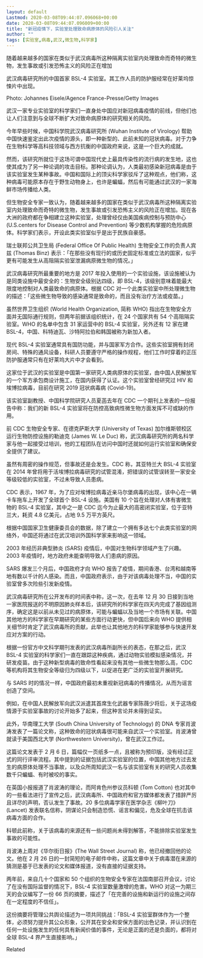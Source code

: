```yaml
---
layout: default
Lastmod: 2020-03-08T09:44:07.096068+00:00
date: 2020-03-08T09:44:07.096009+00:00
title: "新冠疫情下，实验室处理致命病原体的风险引人关注"
author: ""
tags: [实验室,病毒,武汉,微生物,科学家]
---
```


随着越来越多的国家在类似于武汉病毒所这种隔离实验室内处理致命而奇特的微生物，发生事故或引发恐怖主义的风险正在增加

武汉病毒研究所的中国首家 BSL-4 实验室。其工作人员的防护服经常在好莱坞惊悚片中出现。

Photo: Johannes Eisele/Agence France-Presse/Getty Images

武汉一家专业实验室的科学家们一直身处中国应对新冠病毒疫情的前线，但他们也让人们注意到与全球不断扩大对致命病原体的研究相关的风险。

今年早些时候，中国科学院武汉病毒研究所 (Wuhan Institute of Virology) 帮助中国快速鉴定出此次疫情的源头，即一种新型的、此前未知的冠状病毒。对于力争在生物科学等高科技领域与西方抗衡的中国政府来说，这是一个巨大的成就。

然而，该研究所就位于这场可谓中国现代史上最具传染性的流行病的发生地，这也使其成为了另一种论调的攻击目标。那种论调认为，人类最初感染新冠病毒是由于该实验室发生某种事故。中国和国际上的顶尖科学家驳斥了这种观点，他们称，这种病毒可能原本存在于野生动物身上，也许是蝙蝠，然后有可能通过武汉的一家海鲜市场传播给人类。

但生物安全专家一致认为，随着越来越多的国家在类似于武汉病毒所这种隔离实验室内处理致命而奇特的微生物，发生事故或引发恐怖主义的风险正在增加。现在各大洲的政府都在争相建立这种实验室，处理曾经仅由美国疾病控制与预防中心 (U.S.centers for Disease Control and Prevention) 等少数机构掌握的危险病原体。科学家们表示，开设此类实验室似乎是出于民族自豪感。

瑞士联邦公共卫生局 (Federal Office Of Public Health) 生物安全工作的负责人宾兹 (Thomas Binz) 表示：「在那些没有现行的或历史固定标准或立法的国家，似乎更有可能发生从高阻隔实验室泄漏病原微生物的情况。」

武汉病毒研究所最重要的地方是 2017 年投入使用的一个实验设施，该设施被认为是同类设施中最安全的：生物安全级别达四级，即 BSL-4，该级别意味着能最大限度地控制对人类最致命的病原体。根据 CDC 对一个此类实验室中所处理微生物的描述：「这些微生物导致的感染通常是致命的，而且没有治疗方法或疫苗。」

虽然世界卫生组织 (World Health Organization, 简称 WHO) 指出在生物安全方面并无国际通行规则，但两年前据该组织统计，在 24 个国家共有 54 个高阻隔实验室。WHO 的名单中包含 31 家运营中的 BSL-4 实验室，另外还有 12 家在建 BSL-4，中国、科特迪瓦、沙特阿拉伯和韩国被称为新加入者。

现代 BSL-4 实验室通常具有国防功能，并与国家军方合作。这些实验室拥有封闭房间、特殊的通风设备，科研人员要遵守严格的操作规程，他们工作时穿着的正压防护服通常只有在好莱坞大片中才会看到。

这家位于武汉的实验室是中国第一家研究人类病原体的实验室，由中国人民解放军的一个军方承包商设计施工，在国内获得了认证。这个实验室曾经研究过 HIV 和埃博拉病毒，目前在研究 2019 冠状病毒病 (Covid-19)。

该实验室副教授、中国科学院研究人员夏菡去年在 CDC 一个期刊上发表的一份报告中称：我们的新 BSL-4 实验室将在防控高致病性微生物方面发挥不可或缺的作用。

前 CDC 生物安全专家、在德克萨斯大学 (University of Texas) 加尔维斯顿校区运行生物防控设施的勒迪克 (James W. Le Duc) 称，武汉病毒研究所的两名科学家与他一起接受过培训，他的工程团队在访问中国时还就如何运行实验室和确保安全提供了建议。

虽然有周密的操作规范，但事故还是会发生。CDC 称，其亚特兰大 BSL-4 实验室在 2014 年曾将用于活埃博拉病毒研究的试管混淆，把错误的试管误转至一家安全等级较低的实验室，不过未导致人员患病。

CDC 表示，1967 年，为了应对埃博拉病毒近亲马尔堡病毒的出现，该中心在一辆卡车拖车上开发了全球首个 BSL-4 设施。美国有 10 个旨在处理对人体有害微生物的 BSL-4 实验室，其中之一是 CDC 迄今为止最大的高密闭实验室，位于亚特兰大，耗资 4.8 亿美元，占地 9.5 万平方英尺。

根据中国国家卫生健康委员会的数据，除了建立一个拥有多达七个此类实验室的网络外，中国还将通过在武汉培训外国科学家来影响这一领域。

2003 年经历非典型肺炎 (SARS) 疫情后，中国对生物科学领域产生了兴趣。2003 年疫情时，地方政府未能查明导致人们患病的原因。

SARS 爆发三个月后，中国政府才向 WHO 报告了疫情，期间香港、台湾和越南等地有数以千计的人感染。而且，中国政府表示，由于对该病毒处理不当，中国的实验室曾多次险些引发新疫情。

武汉病毒研究所在公开发布的时间表中称，这一次，在去年 12 月 30 日接到当地一家医院报送的不明原因肺炎样本后，该研究所的科学家在四天内完成了基因组测序，确定这是以前从未见过的病原体，可能与蝙蝠以及当地一个市场有关联。中国其他地方的科学家在早期研究的某些方面行动更快，但中国后来向 WHO 提供相关细节时肯定了武汉病毒所的贡献，此举也让其他地方的科学家能够参与快速开发应对方案的行动。

根据一份官方中文科学期刊发表的武汉病毒所副所长的表态，在那之后，武汉 BSL-4 实验室的科学家们一直在跟踪这种疾病，通过动物实验模拟感染情况，并研发疫苗。由于这种新型病毒的致命性看起来没有其他一些微生物那么高，CDC 等机构将其生物安全等级归为四级以下，以促进在更广泛的实验室开展研究。

与 SARS 时的情况一样，中国政府最初未重视新冠病毒的传播情况，从而为谣言创造了空间。

例如，在中国人民解放军向武汉派遣其首席生化武器专家陈薇少将后，关于这场疫情源于实验室事故的讨论开始多了起来，但这种言论并未得到证实。

此外，华南理工大学 (South China University of Technology) 的 DNA 专家肖波涛发表了一篇论文称，这种致命的冠状病毒很可能来自武汉一个实验室。肖波涛曾就读于美国西北大学 (Northwestern University)，曾在武汉工作过。

这篇论文发表于 2 月 6 日，篇幅仅一页纸多一点，且被称为预印版，没有经过正式的同行评审流程。其中提到的证据包括武汉实验室的位置，中国其他地方过去发生的病原体处理不当事故，以及众所周知武汉一名与该实验室有关的研究人员收集数千只蝙蝠、有时被咬的事实。

在英国小报报道了肖波涛的理论，而阿肯色州参议员科顿 (Tom Cotton) 也对其中的一些看法进行了宣传之后，武汉病毒所、中国政府和官方媒体都发表了措辞严厉且详尽的声明，否认发生了事故。20 多位病毒学家在医学杂志《柳叶刀》(Lancet) 发表联名信称，阴谋论只会制造恐慌、谣言和偏见，危及全球在抗击该病毒方面的合作。

科顿此前称，关于该病毒的来源还有一些问题尚未得到解答，不能排除实验室发生事故的可能性。

肖波涛上周对《华尔街日报》(The Wall Street Journal) 称，他已经撤回他的论文。他在 2 月 26 日的一封简短的电子邮件中称，这篇文章中关于病毒潜在来源的猜测是基于已发表的论文和媒体报道，没有直接的证据支持。

两年前，来自几十个国家和 50 个组织的生物安全专家在法国南部召开会议，讨论了在没有国际监督的情况下，BSL-4 实验室数量激增的危害。WHO 对这一为期三天的会议编写了一份 66 页的摘要，描述了「在完善的设施和新运行的设施之间存在一定程度的不信任」。

这份摘要将管理公共舆论描述为一项共同挑战：「BSL-4 实验室群体作为一个整体，必须努力提升其公众形象，公开其在安全和安保方面的出色记录，并认识到在任何一处设施发生的任何具有新闻价值的事件，无论是正面的还是负面的，都将对全球 BSL-4 界产生直接影响。」

Related


